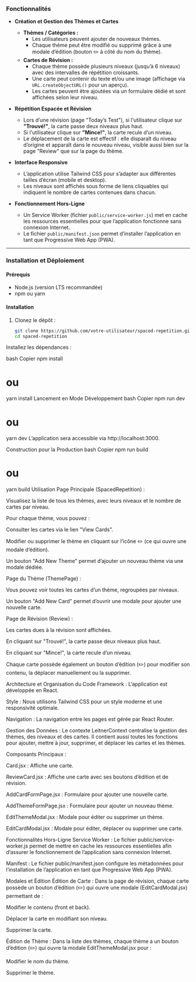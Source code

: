 
### Fonctionnalités

- **Création et Gestion des Thèmes et Cartes**
  - **Thèmes / Catégories :**  
    - Les utilisateurs peuvent ajouter de nouveaux thèmes.
    - Chaque thème peut être modifié ou supprimé grâce à une modale d’édition (bouton ✏️ à côté du nom du thème).
  - **Cartes de Révision :**  
    - Chaque thème possède plusieurs niveaux (jusqu’à 6 niveaux) avec des intervalles de répétition croissants.
    - Une carte peut contenir du texte et/ou une image (affichage via `URL.createObjectURL()` pour un aperçu).
    - Les cartes peuvent être ajoutées via un formulaire dédié et sont affichées selon leur niveau.

- **Répétition Espacée et Révision**
  - Lors d’une révision (page "Today’s Test"), si l'utilisateur clique sur **"Trouvé!"**, la carte passe deux niveaux plus haut.
  - Si l'utilisateur clique sur **"Mince!"**, la carte recule d’un niveau.
  - Le déplacement de la carte est effectif : elle disparaît du niveau d’origine et apparaît dans le nouveau niveau, visible aussi bien sur la page "Review" que sur la page du thème.

- **Interface Responsive**
  - L’application utilise Tailwind CSS pour s’adapter aux différentes tailles d’écran (mobile et desktop).
  - Les niveaux sont affichés sous forme de liens cliquables qui indiquent le nombre de cartes contenues dans chacun.

- **Fonctionnement Hors-Ligne**
  - Un Service Worker (fichier `public/service-worker.js`) met en cache les ressources essentielles pour que l’application fonctionne sans connexion Internet.
  - Le fichier `public/manifest.json` permet d’installer l’application en tant que Progressive Web App (PWA).

---

### Installation et Déploiement

#### Prérequis

- Node.js (version LTS recommandée)
- npm ou yarn

#### Installation

1. Clonez le dépôt :

   ```bash
   git clone https://github.com/votre-utilisateur/spaced-repetition.git
   cd spaced-repetition
Installez les dépendances :

bash
Copier
npm install
# ou
yarn install
Lancement en Mode Développement
bash
Copier
npm run dev
# ou
yarn dev
L’application sera accessible via http://localhost:3000.

Construction pour la Production
bash
Copier
npm run build
# ou
yarn build
Utilisation
Page Principale (SpacedRepetition) :

Visualisez la liste de tous les thèmes, avec leurs niveaux et le nombre de cartes par niveau.

Pour chaque thème, vous pouvez :

Consulter les cartes via le lien "View Cards".

Modifier ou supprimer le thème en cliquant sur l’icône ✏️ (ce qui ouvre une modale d’édition).

Un bouton "Add New Theme" permet d’ajouter un nouveau thème via une modale dédiée.

Page du Thème (ThemePage) :

Vous pouvez voir toutes les cartes d’un thème, regroupées par niveaux.

Un bouton "Add New Card" permet d’ouvrir une modale pour ajouter une nouvelle carte.

Page de Révision (Review) :

Les cartes dues à la révision sont affichées.

En cliquant sur "Trouvé!", la carte passe deux niveaux plus haut.

En cliquant sur "Mince!", la carte recule d’un niveau.

Chaque carte possède également un bouton d’édition (✏️) pour modifier son contenu, la déplacer manuellement ou la supprimer.

Architecture et Organisation du Code
Framework :
L’application est développée en React.

Style :
Nous utilisons Tailwind CSS pour un style moderne et une responsivité optimale.

Navigation :
La navigation entre les pages est gérée par React Router.

Gestion des Données :
Le contexte LeitnerContext centralise la gestion des thèmes, des niveaux et des cartes.
Il contient aussi toutes les fonctions pour ajouter, mettre à jour, supprimer, et déplacer les cartes et les thèmes.

Composants Principaux :

Card.jsx : Affiche une carte.

ReviewCard.jsx : Affiche une carte avec ses boutons d’édition et de révision.

AddCardFormPage.jsx : Formulaire pour ajouter une nouvelle carte.

AddThemeFormPage.jsx : Formulaire pour ajouter un nouveau thème.

EditThemeModal.jsx : Modale pour éditer ou supprimer un thème.

EditCardModal.jsx : Modale pour éditer, déplacer ou supprimer une carte.

Fonctionnalités Hors-Ligne
Service Worker :
Le fichier public/service-worker.js permet de mettre en cache les ressources essentielles afin d’assurer le fonctionnement de l’application sans connexion Internet.

Manifest :
Le fichier public/manifest.json configure les métadonnées pour l’installation de l’application en tant que Progressive Web App (PWA).

Modales et Édition
Édition de Carte :
Dans la page de révision, chaque carte possède un bouton d’édition (✏️) qui ouvre une modale (EditCardModal.jsx) permettant de :

Modifier le contenu (front et back).

Déplacer la carte en modifiant son niveau.

Supprimer la carte.

Édition de Thème :
Dans la liste des thèmes, chaque thème a un bouton d’édition (✏️) qui ouvre la modale EditThemeModal.jsx pour :

Modifier le nom du thème.

Supprimer le thème.

